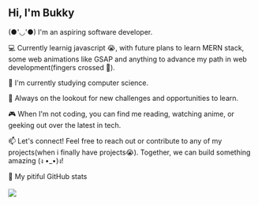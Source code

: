 ## Hi, I'm Bukky
(●'◡'●) I'm an aspiring software developer.

💻 Currently learnig javascript 😭, with future plans to learn MERN stack, some web animations like GSAP and anything to advance my path in web development(fingers crossed 🤞).

🔧 I'm currently studying computer science.

🌱 Always on the lookout for new challenges and opportunities to learn.

🎮 When I'm not coding, you can find me reading, watching anime, or geeking out over the latest in tech.

📫 Let's connect! Feel free to reach out or contribute to any of my projects(when i finally have projects😭). Together, we can build something amazing (ง •_•)ง!

<!--github stats from https://github.com/anuraghazra/github-readme-stats-->
🐰 My pitiful GitHub stats
<br><br>
![](https://github-readme-stats.vercel.app/api?username=PuckerFace&show_icons=true&theme=merko)
<br>




